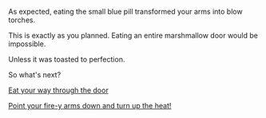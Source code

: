 As expected, eating the small blue pill transformed your arms into blow torches.

This is exactly as you planned.  Eating an entire marshmallow door would be impossible.

Unless it was toasted to perfection.

So what's next? 

[Eat your way through the door](/eat-through/thedoor.md)

[Point your fire-y arms down and turn up the heat!](/jet-arms)
